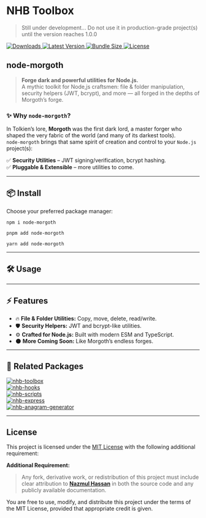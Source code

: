 # NHB Toolbox

> Still under development... Do not use it in production-grade project(s) until the version reaches 1.0.0

<p>
  <a href="https://www.npmjs.com/package/node-morgoth" aria-label="Downloads">
    <img src="https://img.shields.io/npm/dm/node-morgoth.svg?label=DOWNLOADS&style=flat&color=red&logo=npm" alt="Downloads" />
  </a>
  <a href="https://www.npmjs.com/package/node-morgoth" aria-label="Version">
    <img src="https://img.shields.io/npm/v/node-morgoth.svg?label=NPM&style=flat&color=teal&logo=npm" alt="Latest Version" />
  </a>
  <a href="https://bundlephobia.com/result?p=node-morgothj" aria-label="Bundle size">
    <img src="https://img.shields.io/bundlephobia/minzip/node-morgoth?style=flat&color=purple&label=SIZE&logo=nodedotjs" alt="Bundle Size" />
  </a>
  <a href="https://www.npmjs.com/package/node-morgoth" aria-label="License">
    <img src="https://img.shields.io/npm/l/node-morgoth.svg?label=LICENSE&style=flat&color=orange&logo=open-source-initiative" alt="License" />
  </a>
</p>

## node-morgoth

> **Forge dark and powerful utilities for Node.js.**  
> A mythic toolkit for Node,js craftsmen: file & folder manipulation, security helpers (JWT, bcrypt), and more — all forged in the depths of Morgoth’s forge.

### ✨ Why `node-morgoth`?

In Tolkien’s lore, **Morgoth** was the first dark lord, a master forger who shaped the very fabric of the world (and many of its darkest tools).  
`node-morgoth` brings that same spirit of creation and control to your `Node.js` project(s):

<!-- ✅ **File & Folder Manipulation** – move, copy, delete, and forge structures.   -->
✅ **Security Utilities** – JWT signing/verification, bcrypt hashing.  
✅ **Pluggable & Extensible** – more utilities to come.

---

## 📦 Install

Choose your preferred package manager:

```shell
npm i node-morgoth
```

```shell
pnpm add node-morgoth
```

```shell
yarn add node-morgoth
```

---

## 🛠️ Usage
<!-- 
```ts
import { forgeFile, verifyToken } from 'node-morgoth';

/** Forge a new file */
await forgeFile('src/data/example.txt', 'Forged by Morgoth');

/** Verify a JWT token */
const payload = verifyToken(token, secret);
``` -->

---

## ⚡ Features

* 🔥 **File & Folder Utilities:** Copy, move, delete, read/write.
* 🛡️ **Security Helpers:** JWT and bcrypt-like utilities.
* ⚙️ **Crafted for Node.js:** Built with modern ESM and TypeScript.
* 🌑 **More Coming Soon:** Like Morgoth’s endless forges.

---

## 🔗 Related Packages

<div style={{ display: 'flex', alignItems: 'center', gap: '0.5rem' }}>
  <a target="_blank" href="https://www.npmjs.com/package/nhb-toolbox">
    <img src="https://img.shields.io/badge/Utility_Toolbox-nhb--toolbox-teal" alt="nhb-toolbox" />
  </a>
</div>

<div style={{ display: 'flex', alignItems: 'center', gap: '0.5rem' }}>
  <a target="_blank" href="https://www.npmjs.com/package/nhb-hooks">
    <img src="https://img.shields.io/badge/React_Hooks-nhb--hooks-blue" alt="nhb-hooks" />
  </a>
</div>

<div style={{ display: 'flex', alignItems: 'center', gap: '0.5rem' }}>
  <a target="_blank" href="https://www.npmjs.com/package/nhb-scripts">
    <img src="https://img.shields.io/badge/Development_Scripts-nhb--scripts-red" alt="nhb-scripts" />
  </a>
</div>

<div style={{ display: 'flex', alignItems: 'center', gap: '0.5rem' }}>
  <a target="_blank" href="https://www.npmjs.com/package/nhb-express">
    <img src="https://img.shields.io/badge/Express_Server_Scaffolder-nhb--express-orange" alt="nhb-express" />
  </a>
</div>

<div style={{ display: 'flex', alignItems: 'center', gap: '0.5rem' }}>
  <a target="_blank" href="https://www.npmjs.com/package/nhb-anagram-generator">
    <img src="https://img.shields.io/badge/Anagram_Generator-nhb--anagram--generator-teal" alt="nhb-anagram-generator" />
  </a>
</div>

---

## License

This project is licensed under the [MIT License](LICENSE) with the following additional requirement:

**Additional Requirement:**

> Any fork, derivative work, or redistribution of this project must include clear attribution to [**Nazmul Hassan**](https://github.com/nazmul-nhb) in both the source code and any publicly available documentation.

You are free to use, modify, and distribute this project under the terms of the MIT License, provided that appropriate credit is given.
